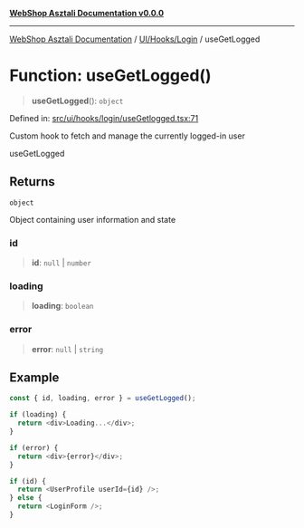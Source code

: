 [**WebShop Asztali Documentation v0.0.0**](../../../../README.md)

***

[WebShop Asztali Documentation](../../../../modules.md) / [UI/Hooks/Login](../README.md) / useGetLogged

# Function: useGetLogged()

> **useGetLogged**(): `object`

Defined in: [src/ui/hooks/login/useGetlogged.tsx:71](https://github.com/yourusername/webshop_asztali/blob/966ac422304bbbe6308f4e6c123a88355a82fe82/src/ui/hooks/login/useGetlogged.tsx#L71)

Custom hook to fetch and manage the currently logged-in user

 useGetLogged

## Returns

`object`

Object containing user information and state

### id

> **id**: `null` \| `number`

### loading

> **loading**: `boolean`

### error

> **error**: `null` \| `string`

## Example

```ts
const { id, loading, error } = useGetLogged();

if (loading) {
  return <div>Loading...</div>;
}

if (error) {
  return <div>{error}</div>;
}

if (id) {
  return <UserProfile userId={id} />;
} else {
  return <LoginForm />;
}
```
